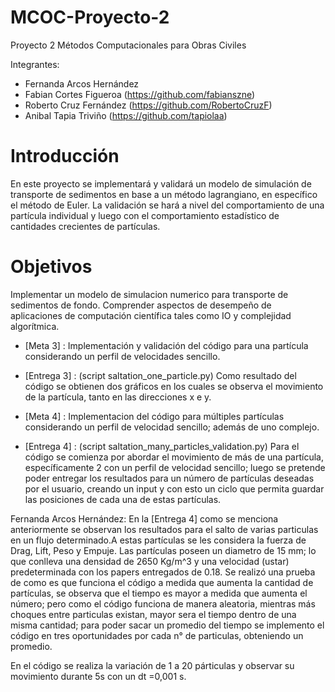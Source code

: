 # MCOC-Proyecto-2
Proyecto 2 Métodos Computacionales para Obras Civiles

Integrantes:

- Fernanda Arcos Hernández
- Fabian Cortes Figueroa (https://github.com/fabianszne)
- Roberto Cruz Fernández (https://github.com/RobertoCruzF)
- Anibal Tapia Triviño   (https://github.com/tapiolaa)

# Introducción
En este proyecto se implementará y validará un modelo de simulación de transporte de sedimentos en base a un método lagrangiano, en específico el método de Euler. 
La validación se hará a nivel del comportamiento de una partícula individual y luego con el comportamiento estadístico de cantidades
crecientes de partículas.

# Objetivos
Implementar un modelo de simulacion numerico para transporte de sedimentos de fondo. Comprender aspectos de desempeño de aplicaciones de computación científica tales como IO y complejidad algorítmica.

- [Meta 3] : Implementación y validación del código para una partícula considerando un perfil de velocidades sencillo.
- [Entrega 3] : (script saltation_one_particle.py) Como resultado del código se obtienen dos gráficos en los cuales se observa el movimiento de la partícula, tanto en las direcciones x e y.

- [Meta 4] : Implementacion del código para múltiples partículas considerando un perfil de velocidad sencillo; además de uno complejo.
- [Entrega 4] : (script saltation_many_particles_validation.py) Para el código se comienza por abordar el movimiento de más de una partícula, específicamente 2 con un perfil de velocidad sencillo; luego se pretende poder entregar los resultados para un número de partículas deseadas por el usuario, creando un input y con esto un ciclo que permita guardar las posiciones de cada una de estas partículas.

Fernanda Arcos Hernández:
En la [Entrega 4] como se menciona anteriormente se observan los resultados para el salto de varias particulas en un flujo determinado.A estas partículas se les considera la fuerza de Drag, Lift, Peso y Empuje. Las partículas poseen un diametro de 15 mm; lo que conlleva una densidad de 2650 Kg/m^3 y una velocidad (ustar) predeterminada con los papers entregados de 0.18. 
Se realizó una prueba de como es que funciona el código a medida que aumenta la cantidad de partículas, se observa que el tiempo es mayor a medida que aumenta el número; pero como el código funciona de manera aleatoria, mientras más choques entre particulas existan, mayor sera el tiempo dentro de una misma cantidad; para poder sacar un promedio del tiempo se implemento el código en tres oportunidades por cada n° de particulas, obteniendo un promedio.

En el código se realiza la variación de 1 a 20 párticulas y observar su movimiento durante 5s con un dt =0,001 s.

